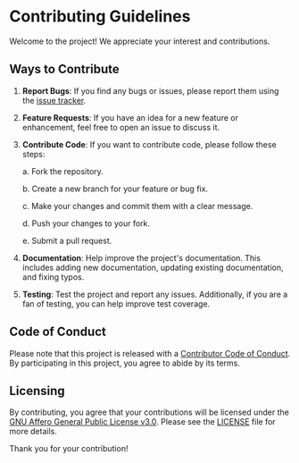 
# Contributing Guidelines

Welcome to the project! We appreciate your interest and contributions.

## Ways to Contribute

1. **Report Bugs**: If you find any bugs or issues, please report them using the [issue tracker](https://github.com/AlzyWelzy/YourRepo/issues).

2. **Feature Requests**: If you have an idea for a new feature or enhancement, feel free to open an issue to discuss it.

3. **Contribute Code**: If you want to contribute code, please follow these steps:

    a. Fork the repository.

    b. Create a new branch for your feature or bug fix.

    c. Make your changes and commit them with a clear message.

    d. Push your changes to your fork.

    e. Submit a pull request.

4. **Documentation**: Help improve the project's documentation. This includes adding new documentation, updating existing documentation, and fixing typos.

5. **Testing**: Test the project and report any issues. Additionally, if you are a fan of testing, you can help improve test coverage.

## Code of Conduct

Please note that this project is released with a [Contributor Code of Conduct](CODE_OF_CONDUCT.md). By participating in this project, you agree to abide by its terms.

## Licensing

By contributing, you agree that your contributions will be licensed under the [GNU Affero General Public License v3.0](LICENSE). Please see the [LICENSE](LICENSE) file for more details.

Thank you for your contribution!

